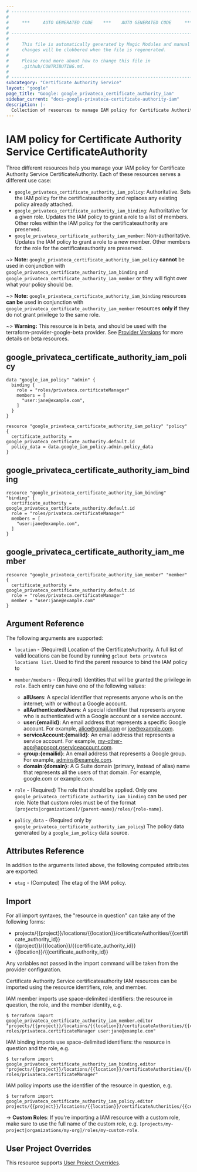 ```yaml
---
# ----------------------------------------------------------------------------
#
#     ***     AUTO GENERATED CODE    ***    AUTO GENERATED CODE     ***
#
# ----------------------------------------------------------------------------
#
#     This file is automatically generated by Magic Modules and manual
#     changes will be clobbered when the file is regenerated.
#
#     Please read more about how to change this file in
#     .github/CONTRIBUTING.md.
#
# ----------------------------------------------------------------------------
subcategory: "Certificate Authority Service"
layout: "google"
page_title: "Google: google_privateca_certificate_authority_iam"
sidebar_current: "docs-google-privateca-certificate-authority-iam"
description: |-
  Collection of resources to manage IAM policy for Certificate Authority Service CertificateAuthority
---
```


# IAM policy for Certificate Authority Service CertificateAuthority
Three different resources help you manage your IAM policy for Certificate Authority Service CertificateAuthority. Each of these resources serves a different use case:

* `google_privateca_certificate_authority_iam_policy`: Authoritative. Sets the IAM policy for the certificateauthority and replaces any existing policy already attached.
* `google_privateca_certificate_authority_iam_binding`: Authoritative for a given role. Updates the IAM policy to grant a role to a list of members. Other roles within the IAM policy for the certificateauthority are preserved.
* `google_privateca_certificate_authority_iam_member`: Non-authoritative. Updates the IAM policy to grant a role to a new member. Other members for the role for the certificateauthority are preserved.

~> **Note:** `google_privateca_certificate_authority_iam_policy` **cannot** be used in conjunction with `google_privateca_certificate_authority_iam_binding` and `google_privateca_certificate_authority_iam_member` or they will fight over what your policy should be.

~> **Note:** `google_privateca_certificate_authority_iam_binding` resources **can be** used in conjunction with `google_privateca_certificate_authority_iam_member` resources **only if** they do not grant privilege to the same role.


~> **Warning:** This resource is in beta, and should be used with the terraform-provider-google-beta provider.
See [Provider Versions](https://terraform.io/docs/providers/google/guides/provider_versions.html) for more details on beta resources.


## google\_privateca\_certificate\_authority\_iam\_policy

```hcl
data "google_iam_policy" "admin" {
  binding {
    role = "roles/privateca.certificateManager"
    members = [
      "user:jane@example.com",
    ]
  }
}

resource "google_privateca_certificate_authority_iam_policy" "policy" {
  certificate_authority = google_privateca_certificate_authority.default.id
  policy_data = data.google_iam_policy.admin.policy_data
}
```

## google\_privateca\_certificate\_authority\_iam\_binding

```hcl
resource "google_privateca_certificate_authority_iam_binding" "binding" {
  certificate_authority = google_privateca_certificate_authority.default.id
  role = "roles/privateca.certificateManager"
  members = [
    "user:jane@example.com",
  ]
}
```

## google\_privateca\_certificate\_authority\_iam\_member

```hcl
resource "google_privateca_certificate_authority_iam_member" "member" {
  certificate_authority = google_privateca_certificate_authority.default.id
  role = "roles/privateca.certificateManager"
  member = "user:jane@example.com"
}
```

## Argument Reference

The following arguments are supported:

* `location` - (Required) Location of the CertificateAuthority. A full list of valid locations can be found by
running `gcloud beta privateca locations list`.
 Used to find the parent resource to bind the IAM policy to

* `member/members` - (Required) Identities that will be granted the privilege in `role`.
  Each entry can have one of the following values:
  * **allUsers**: A special identifier that represents anyone who is on the internet; with or without a Google account.
  * **allAuthenticatedUsers**: A special identifier that represents anyone who is authenticated with a Google account or a service account.
  * **user:{emailid}**: An email address that represents a specific Google account. For example, alice@gmail.com or joe@example.com.
  * **serviceAccount:{emailid}**: An email address that represents a service account. For example, my-other-app@appspot.gserviceaccount.com.
  * **group:{emailid}**: An email address that represents a Google group. For example, admins@example.com.
  * **domain:{domain}**: A G Suite domain (primary, instead of alias) name that represents all the users of that domain. For example, google.com or example.com.

* `role` - (Required) The role that should be applied. Only one
    `google_privateca_certificate_authority_iam_binding` can be used per role. Note that custom roles must be of the format
    `[projects|organizations]/{parent-name}/roles/{role-name}`.

* `policy_data` - (Required only by `google_privateca_certificate_authority_iam_policy`) The policy data generated by
  a `google_iam_policy` data source.

## Attributes Reference

In addition to the arguments listed above, the following computed attributes are
exported:

* `etag` - (Computed) The etag of the IAM policy.

## Import

For all import syntaxes, the "resource in question" can take any of the following forms:

* projects/{{project}}/locations/{{location}}/certificateAuthorities/{{certificate_authority_id}}
* {{project}}/{{location}}/{{certificate_authority_id}}
* {{location}}/{{certificate_authority_id}}

Any variables not passed in the import command will be taken from the provider configuration.

Certificate Authority Service certificateauthority IAM resources can be imported using the resource identifiers, role, and member.

IAM member imports use space-delimited identifiers: the resource in question, the role, and the member identity, e.g.
```
$ terraform import google_privateca_certificate_authority_iam_member.editor "projects/{{project}}/locations/{{location}}/certificateAuthorities/{{certificate_authority_id}} roles/privateca.certificateManager user:jane@example.com"
```

IAM binding imports use space-delimited identifiers: the resource in question and the role, e.g.
```
$ terraform import google_privateca_certificate_authority_iam_binding.editor "projects/{{project}}/locations/{{location}}/certificateAuthorities/{{certificate_authority_id}} roles/privateca.certificateManager"
```

IAM policy imports use the identifier of the resource in question, e.g.
```
$ terraform import google_privateca_certificate_authority_iam_policy.editor projects/{{project}}/locations/{{location}}/certificateAuthorities/{{certificate_authority_id}}
```

-> **Custom Roles**: If you're importing a IAM resource with a custom role, make sure to use the
 full name of the custom role, e.g. `[projects/my-project|organizations/my-org]/roles/my-custom-role`.

## User Project Overrides

This resource supports [User Project Overrides](https://www.terraform.io/docs/providers/google/guides/provider_reference.html#user_project_override).
